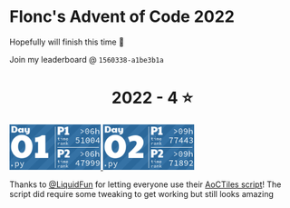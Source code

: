 # Flonc's Advent of Code 2022

Hopefully will finish this time 👀

Join my leaderboard @ `1560338-a1be3b1a`

<!-- AOC TILES BEGIN -->
<h1 align="center">
  2022 - 4 ⭐
</h1>
<a href="2022\01\main.py">
  <img src="media\2022\01.png" width="161px">
</a>
<a href="2022\02\main.py">
  <img src="media\2022\02.png" width="161px">
</a>
<!-- AOC TILES END -->
<br>

Thanks to [@LiquidFun](https://github.com/LiquidFun) for letting everyone use their [AoCTiles script](https://github.com/LiquidFun/adventofcode/tree/main/AoCTiles)!
The script did require some tweaking to get working but still looks amazing
